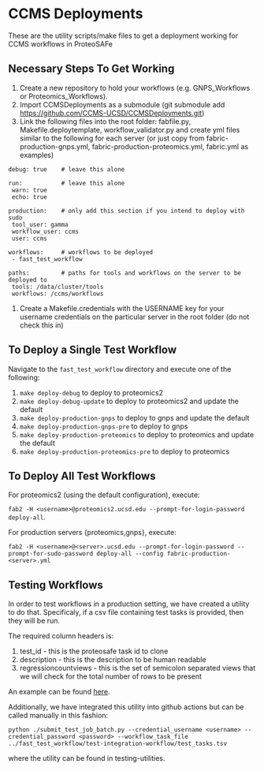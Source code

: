 # CCMS Deployments

These are the utility scripts/make files to get a deployment working for CCMS workflows in ProteoSAFe

## Necessary Steps To Get Working

1. Create a new repository to hold your workflows (e.g. GNPS_Workflows or Proteomics_Workflows).
1. Import CCMSDeployments as a submodule (git submodule add https://github.com/CCMS-UCSD/CCMSDeployments.git)
1. Link the following files into the root folder: fabfile.py, Makefile.deploytemplate, workflow_validator.py and create yml files similar to the following for each server (or just copy from fabric-production-gnps.yml, fabric-production-proteomics.yml, fabric.yml as examples)

 ```
debug: true    # leave this alone

run:           # leave this alone
  warn: true 
  echo: true 
  
production:    # only add this section if you intend to deploy with sudo
  tool_user: gamma 
  workflow_user: ccms
  user: ccms
  
workflows:     # workflows to be deployed
  - fast_test_workflow
  
paths:         # paths for tools and workflows on the server to be deployed to
  tools: /data/cluster/tools
  workflows: /ccms/workflows
 ```

1. Create a Makefile.credentials with the USERNAME key for your username credentials on the particular server in the root folder (do not check this in)

## To Deploy a Single Test Workflow

Navigate to the `fast_test_workflow` directory and execute one of the following:

  1. ```make deploy-debug``` to deploy to proteomics2
  1. ```make deploy-debug-update``` to deploy to proteomics2 and update the default
  2. ```make deploy-production-gnps``` to deploy to gnps and update the default
  2. ```make deploy-production-gnps-pre``` to deploy to gnps
  3. ```make deploy-production-proteomics``` to deploy to proteomics and update the default
  3. ```make deploy-production-proteomics-pre``` to deploy to proteomics
  
## To Deploy All Test Workflows

For proteomics2 (using the default configuration), execute:

```fab2 -H <username>@proteomics2.ucsd.edu --prompt-for-login-password deploy-all```.

For production servers {proteomics,gnps}, execute:

```fab2 -H <username>@<server>.ucsd.edu --prompt-for-login-password --prompt-for-sudo-password deploy-all --config fabric-production-<server>.yml```

## Testing Workflows

In order to test workflows in a production setting, we have created a utility to do that. Specificaly, if a csv file containing test tasks is provided, then they will be run. 

The required column headers is:

1. test_id - this is the proteosafe task id to clone
1. description - this is the description to be human readable
1. regressioncountviews - this is the set of semicolon separated views that we will check for the total number of rows to be present

An example can be found [here](fast_test_workflow/test-integration-workflow/test_tasks.tsv). 

Additionally, we have integrated this utility into github actions but can be called manually in this fashion:

```python ./submit_test_job_batch.py --credential_username <username> --credential_password <password> --workflow_task_file ../fast_test_workflow/test-integration-workflow/test_tasks.tsv```

where the utility can be found in testing-utilities. 

